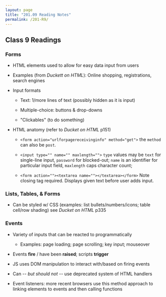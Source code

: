 ```yaml
---
layout: page
title: "201.09 Reading Notes"
permalink: /201-R9/
---
```


## Class 9 Readings

### Forms

* HTML elements used to allow for easy data input from users

* Examples (from *Duckett on HTML*): Online shopping, registrations, search engines

* Input formats
  * Text: 1/more lines of text (possibly hidden as it is input)

  * Multiple-choice: buttons & drop-downs

  * "Clickables" (to do something)

* HTML anatomy (refer to *Ducket on HTML* p151)

  * `<form action="urlforpagereceivinginfo" method="get">` the `method` can also be `post`.
  
  * `<input type="" name="" maxlength="">` `type` values may be `text` for single-line input, `password` for blocked-out; `name` is an identifier for particular input field, `maxlength` caps character count;

  * `<form action=""><textarea name=""></textarea></form>` Note closing tag required. Displays given text before user adds input.

### Lists, Tables, & Forms

* Can be styled w/ CSS (examples: list bullets/numbers/icons; table cell/row shading) see *Ducket on HTML* p335

### Events

* Variety of inputs that can be reacted to programmatically

  * Examples: page loading; page scrolling; key input; mouseover

* Events **fire** / have been **raised**; scripts **trigger**

* JS uses DOM manipulation to interact with/based on firing events

* Can -- *but should not* -- use deprecated system of HTML handlers

* Event listeners: more recent browsers use this method approach to linking elements to events and then calling functions
